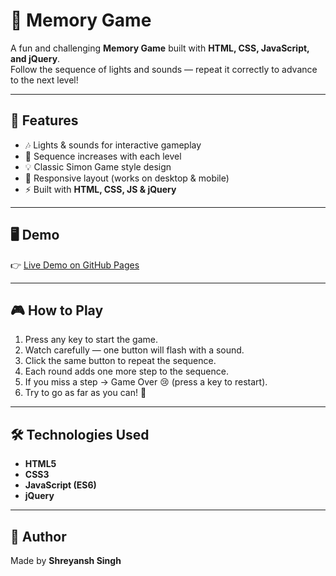 # 🧠 Memory Game  

A fun and challenging **Memory Game** built with **HTML, CSS, JavaScript, and jQuery**.  
Follow the sequence of lights and sounds — repeat it correctly to advance to the next level!  

---

## 🚀 Features
- 🎶 Lights & sounds for interactive gameplay  
- 🔢 Sequence increases with each level  
- 💡 Classic Simon Game style design  
- 📱 Responsive layout (works on desktop & mobile)  
- ⚡ Built with **HTML, CSS, JS & jQuery**

---

## 🖥️ Demo
👉 [Live Demo on GitHub Pages](https://shreyansh157.github.io/memory-game/)  

---

## 🎮 How to Play
1. Press any key to start the game.  
2. Watch carefully — one button will flash with a sound.  
3. Click the same button to repeat the sequence.  
4. Each round adds one more step to the sequence.  
5. If you miss a step → Game Over 😢 (press a key to restart).  
6. Try to go as far as you can! 🎉  

---

## 🛠️ Technologies Used
- **HTML5**  
- **CSS3**  
- **JavaScript (ES6)**  
- **jQuery**

---

## 👤 Author
Made by **Shreyansh Singh**
